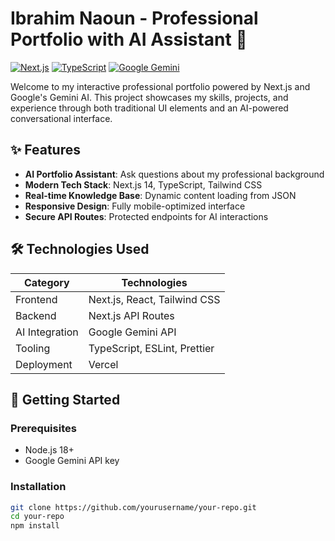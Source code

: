 # Ibrahim Naoun - Professional Portfolio with AI Assistant 🤖

[![Next.js](https://img.shields.io/badge/Next.js-000000?logo=nextdotjs&logoColor=white)](https://nextjs.org/)
[![TypeScript](https://img.shields.io/badge/TypeScript-3178C6?logo=typescript&logoColor=white)](https://www.typescriptlang.org/)
[![Google Gemini](https://img.shields.io/badge/Google_Gemini-4285F4?logo=google&logoColor=white)](https://ai.google.dev/)

Welcome to my interactive professional portfolio powered by Next.js and Google's Gemini AI. This project showcases my skills, projects, and experience through both traditional UI elements and an AI-powered conversational interface.

## ✨ Features

- **AI Portfolio Assistant**: Ask questions about my professional background
- **Modern Tech Stack**: Next.js 14, TypeScript, Tailwind CSS
- **Real-time Knowledge Base**: Dynamic content loading from JSON
- **Responsive Design**: Fully mobile-optimized interface
- **Secure API Routes**: Protected endpoints for AI interactions

## 🛠️ Technologies Used

| Category       | Technologies                          |
|----------------|---------------------------------------|
| Frontend       | Next.js, React, Tailwind CSS          |
| Backend        | Next.js API Routes                    |
| AI Integration | Google Gemini API                     |
| Tooling        | TypeScript, ESLint, Prettier          |
| Deployment     | Vercel    |

## 🚀 Getting Started

### Prerequisites
- Node.js 18+
- Google Gemini API key

### Installation
```bash
git clone https://github.com/yourusername/your-repo.git
cd your-repo
npm install
